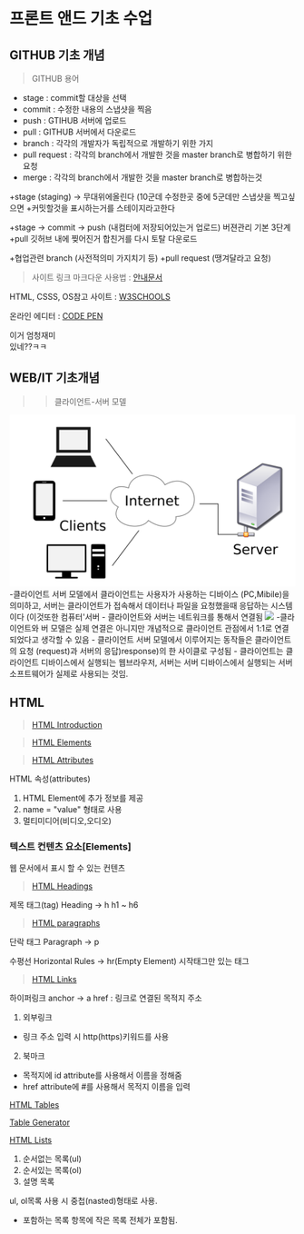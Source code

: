 # 프론트 앤드 기초 수업

## GITHUB 기초 개념

>GITHUB 용어

- stage : commit할 대상을 선택
- commit : 수정한 내용의 스냅샷을 찍음
- push : GTIHUB 서버에 업로드
- pull : GITHUB 서버에서 다운로드
- branch : 각각의 개발자가 독립적으로 개발하기 위한 가지
- pull request : 각각의 branch에서 개발한 것을 master branch로 병합하기 위한 요청
- merge : 각각의 branch에서 개발한 것을 master branch로 병합하는것

+stage (staging) -> 무대위에올린다 (10군데 수정한곳 중에 5군데만 스냅샷을 찍고싶으면 
+커밋할것을 표시하는거를 스테이지라고한다

+stage -> commit -> push (내컴터에 저장되어있는거 업로드) 버젼관리 기본 3단계
+pull 깃허브 내에 찢어진거 합친거를 다시 토탈 다운로드

+협업관련 branch (사전적의미 가지치기 등)
+pull request (땡겨달라고 요청)

> 사이트 링크
마크다운 사용법 : [안내문서](https://gist.github.com/ihoneymon/652be052a0727ad59601)<BR/>

HTML, CSSS, OS참고 사이트 : [W3SCHOOLS](https://www.w3schools.com/python/default.asp)

온라인 에디터 : [CODE PEN](https://codepen.io/)

이거 엄청재미<br/>있네??ㅋㅋ

## WEB/IT 기초개념

>>클라이언트-서버 모델

<img src="https://github.com/zilnet/yongbam/blob/main/%EC%9D%B8%ED%84%B0%EB%84%B7%EA%B7%B8%EB%A6%BC1.png?raw=true" width="648px"/>
-클라이언트 서버 모델에서 클라이언트는 사용자가 사용하는 디바이스 (PC,Mibile)을 의미하고, 서버는 클라이언트가 접속해서 데이터나 파일을 요청했을때 응답하는 시스템이다 (이것또한 컴퓨터'서버
 - 클라이언트와 서버는 네트워크를 통해서 연결됨


<img src="https://s3-ap-northeast-2.amazonaws.com/opentutorials-user-file/course/2614/4971.png" />
-클라이언트와 버 모델은 실제 연결은 아니지만 개념적으로 클라이언트 관점에서 1:1로 연결되었다고 생각할 수 있음
 - 클라이언트 서버 모델에서 이루어지는 동작들은 클라이언트의 요청 (request)과 서버의 응답)response)의 한 사이클로 구성됨
 - 클라이언트는 클라이언트 디바이스에서 실행되는 웹브라우저, 서버는 서버 디바이스에서 실행되는 서버 소프트웨어가 실제로 사용되는 것임.

## HTML

> [HTML Introduction](https://www.w3schools.com/html/html_intro.asp)<br/>

> [HTML Elements](https://www.w3schools.com/html/html_elements.asp)<br/>

> [HTML Attributes](https://www.w3schools.com/html/html_attributes.asp)<br/>

HTML 속성(attributes)
1) HTML Element에 추가 정보를 제공
2) name = "value" 형태로 사용
3) 멀티미디어(비디오,오디오)

### 텍스트 컨텐츠 요소[Elements]
웹 문서에서 표시 할 수 있는 컨텐츠

> [HTML Headings](https://www.w3schools.com/html/html_headings.asp)

제목 태그(tag)
Heading -> h
h1 ~ h6

> [HTML paragraphs](https://www.w3schools.com/html/html_paragraphs.asp)

단락 태그
Paragraph -> p

수평선
Horizontal Rules -> hr(Empty Element)
시작태그만 있는 태그

> [HTML Links](https://www.w3schools.com/html/html_links.asp)


하이퍼링크
anchor -> a
href : 링크로 연결된 목적지 주소
1) 외부링크
 - 링크 주소 입력 시 http(https)키워드를 사용

2) 북마크
 - 목적지에 id attribute를 사용해서 이름을 정해줌
 - href attribute에 #를 사용해서 목적지 이름을 입력
 
[HTML Tables](https://www.w3schools.com/html/html_tables.asp)

[Table Generator](https://www.tablesgenerator.com/)

[HTML Lists](https://www.w3schools.com/html/html_lists.asp)
1) 순서없는 목록(ul)
2) 순서있는 목록(ol)
3) 설명 목록

ul, ol목록 사용 시 중첩(nasted)형태로 사용.
- 포함하는 목록 항목에 작은 목록 전체가 포함됨.
